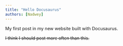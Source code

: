 ```yaml
---
title: "Hello Docusaurus"
authors: [Nadwey]
---
```


My first post in my new website built with Docusaurus.

~~I think I should post more often than this.~~

